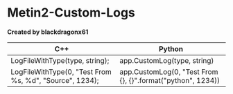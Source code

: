 # Metin2-Custom-Logs
**Created by blackdragonx61**

| C++                                                     | Python                                                      |
|---------------------------------------------------------|-------------------------------------------------------------|
| LogFileWithType(type, string);               | app.CustomLog(type, string)                                 |
| LogFileWithType(0, "Test From %s, %d", "Source", 1234); | app.CustomLog(0, "Test From {}, {}".format("python", 1234)) |
